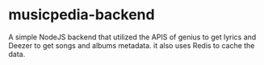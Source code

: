 ﻿# musicpedia-backend
A simple NodeJS backend that utilized the APIS of genius to get lyrics and Deezer to get songs and albums metadata.
it also uses Redis to cache the data.
